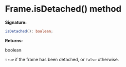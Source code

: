 # Frame.isDetached() method

**Signature:**

```typescript
isDetached(): boolean;
```

**Returns:**

boolean

`true` if the frame has been detached, or `false` otherwise.
